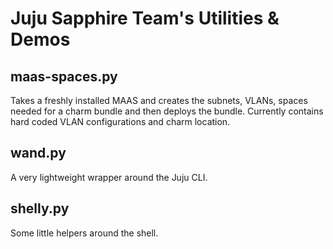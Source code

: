 # Juju Sapphire Team's Utilities & Demos

## maas-spaces.py
Takes a freshly installed MAAS and creates the subnets, VLANs, spaces needed for
a charm bundle and then deploys the bundle. Currently contains hard coded VLAN
configurations and charm location.

## wand.py
A very lightweight wrapper around the Juju CLI.

## shelly.py
Some little helpers around the shell.